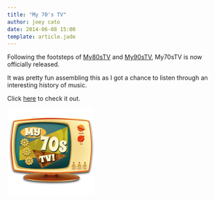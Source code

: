 ```yaml
---
title: "My 70's TV"
author: joey cato
date: 2014-06-08 15:00
template: article.jade
---
```


Following the footsteps of [My80sTV](http://my80stv.com) and [My90sTV](http://my90stvc.com), My70sTV is now officially released. 

<span class="more"></span>

It was pretty fun assembling this as I got a chance to listen through an interesting history of music.

Click [here](http://my70stv.com) to check it out.

<a href="http://my70stv.com"><img src="tv70_200.jpg" alt="tv70" href="http://my70stv.com" style="width:200px"/></a>


